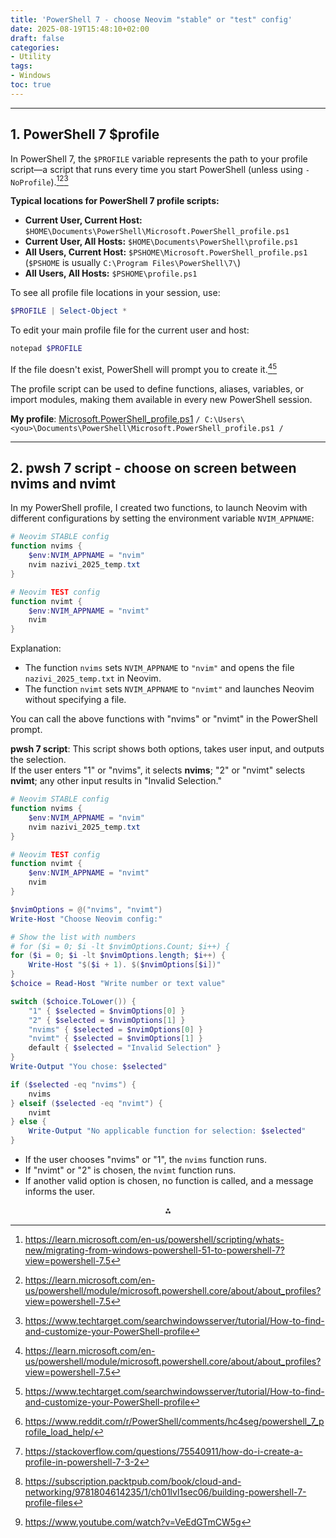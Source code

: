```yaml
---
title: 'PowerShell 7 - choose Neovim "stable" or "test" config'
date: 2025-08-19T15:48:10+02:00
draft: false
categories:
- Utility
tags:
- Windows
toc: true
---
```


***

## 1. PowerShell 7 \$profile

In PowerShell 7, the `$PROFILE` variable represents the path to your profile script—a script that runs every time you start PowerShell (unless using `-NoProfile`).[^1][^2][^5]

**Typical locations for PowerShell 7 profile scripts:**

- **Current User, Current Host:**
`$HOME\Documents\PowerShell\Microsoft.PowerShell_profile.ps1`
- **Current User, All Hosts:**
`$HOME\Documents\PowerShell\profile.ps1`
- **All Users, Current Host:**
`$PSHOME\Microsoft.PowerShell_profile.ps1` (`$PSHOME` is usually `C:\Program Files\PowerShell\7\`)
- **All Users, All Hosts:**
`$PSHOME\profile.ps1`

To see all profile file locations in your session, use:

```powershell
$PROFILE | Select-Object *
```

To edit your main profile file for the current user and host:

```powershell
notepad $PROFILE
```

If the file doesn't exist, PowerShell will prompt you to create it.[^2][^5]

The profile script can be used to define functions, aliases, variables, or import modules, making them available in every new PowerShell session.

**My profile**: [Microsoft.PowerShell_profile.ps1](/posts/2025/2025_08m_19-Microsoft.PowerShell_profile.ps1)
`/ C:\Users\<you>\Documents\PowerShell\Microsoft.PowerShell_profile.ps1 /`


***

## 2. pwsh 7 script - choose on screen between nvims and nvimt

In my PowerShell profile, I created two functions, to launch Neovim with different configurations by setting the environment variable `NVIM_APPNAME`:

```powershell
# Neovim STABLE config
function nvims {
    $env:NVIM_APPNAME = "nvim"
    nvim nazivi_2025_temp.txt
}

# Neovim TEST config
function nvimt {
    $env:NVIM_APPNAME = "nvimt"
    nvim
}
```

Explanation:

- The function `nvims` sets `NVIM_APPNAME` to `"nvim"` and opens the file `nazivi_2025_temp.txt` in Neovim.
- The function `nvimt` sets `NVIM_APPNAME` to `"nvimt"` and launches Neovim without specifying a file.

You can call the above functions with "nvims" or "nvimt" in the PowerShell prompt.

**pwsh 7 script**: This script shows both options, takes user input, and outputs the selection.\
If the user enters "1" or "nvims", it selects **nvims**; "2" or "nvimt" selects **nvimt**; any other input results in "Invalid Selection."


```powershell
# Neovim STABLE config
function nvims {
    $env:NVIM_APPNAME = "nvim"
    nvim nazivi_2025_temp.txt
}

# Neovim TEST config
function nvimt {
    $env:NVIM_APPNAME = "nvimt"
    nvim
}

$nvimOptions = @("nvims", "nvimt")
Write-Host "Choose Neovim config:"

# Show the list with numbers
# for ($i = 0; $i -lt $nvimOptions.Count; $i++) {
for ($i = 0; $i -lt $nvimOptions.length; $i++) {
    Write-Host "$($i + 1). $($nvimOptions[$i])"
}
$choice = Read-Host "Write number or text value"

switch ($choice.ToLower()) {
    "1" { $selected = $nvimOptions[0] }
    "2" { $selected = $nvimOptions[1] }
    "nvims" { $selected = $nvimOptions[0] }
    "nvimt" { $selected = $nvimOptions[1] }
    default { $selected = "Invalid Selection" }
}
Write-Output "You chose: $selected"

if ($selected -eq "nvims") {
    nvims
} elseif ($selected -eq "nvimt") {
    nvimt
} else {
    Write-Output "No applicable function for selection: $selected"
}
```

- If the user chooses "nvims" or "1", the `nvims` function runs.
- If "nvimt" or "2" is chosen, the `nvimt` function runs.
- If another valid option is chosen, no function is called, and a message informs the user.

<span style="display:none">[^3][^4][^6][^7]</span>

<div style="text-align: center">⁂</div>

[^1]: https://learn.microsoft.com/en-us/powershell/scripting/whats-new/migrating-from-windows-powershell-51-to-powershell-7?view=powershell-7.5

[^2]: https://learn.microsoft.com/en-us/powershell/module/microsoft.powershell.core/about/about_profiles?view=powershell-7.5

[^3]: https://www.reddit.com/r/PowerShell/comments/hc4seg/powershell_7_profile_load_help/

[^4]: https://stackoverflow.com/questions/75540911/how-do-i-create-a-profile-in-powershell-7-3-2

[^5]: https://www.techtarget.com/searchwindowsserver/tutorial/How-to-find-and-customize-your-PowerShell-profile

[^6]: https://subscription.packtpub.com/book/cloud-and-networking/9781804614235/1/ch01lvl1sec06/building-powershell-7-profile-files

[^7]: https://www.youtube.com/watch?v=VeEdGTmCW5g





